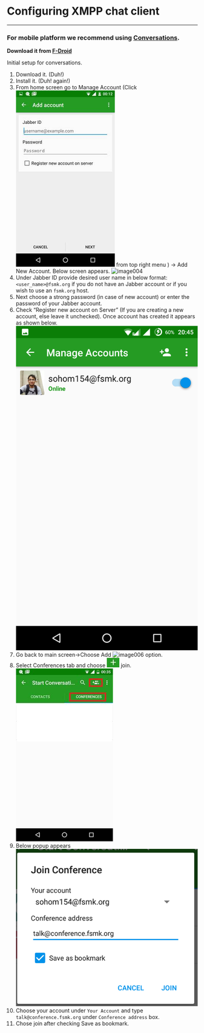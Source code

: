 # Configuring XMPP chat client </u>
___

### __For mobile platform we recommend using [Conversations](https://conversations.im/).__
__Download it from [F-Droid]((https://f-droid.org/repository/browse/?fdid=eu.siacs.conversations))__

Initial setup for conversations.
1. Download it. (Duh!)
2. Install it. (Duh! again!)
3. From home screen go to Manage Account (Click ![image003](https://github.com/fsmk/xmpp/blob/sohom154-patch-1/assets/image004.jpg) from top right menu   ) -> Add New Account. Below screen appears. ![image004](https://github.com/fsmk/xmpp/blob/sohom154-patch-1/assets/image003.jpg)
4. Under Jabber ID  provide desired user name in below format: `<user_name>@fsmk.org` if you do not have an Jabber account or if you wish to use an `fsmk.org` host. 
5. Next choose a strong password (in case of new account) or enter the password of your Jabber account.
6. Check “Register new account on Server” (If you are creating a new account, else leave it unchecked). Once account has created it appears as shown below. ![image005](https://github.com/fsmk/xmpp/blob/sohom154-patch-1/assets/image006.jpg)
7. Go back to main screen->Choose Add ![image006](https://github.com/fsmk/xmpp/blob/sohom154-patch-1/assets/image007.jpg)  option.
8. Select Conferences tab and choose ![image007](https://github.com/fsmk/xmpp/blob/sohom154-patch-1/assets/image008.jpg) join. ![image008](https://github.com/fsmk/xmpp/blob/sohom154-patch-1/assets/image011.jpg)
9. Below popup appears ![image009](https://github.com/fsmk/xmpp/blob/sohom154-patch-1/assets/image012.png)
10. Choose your account under `Your Account` and type `talk@conference.fsmk.org` under `Conference address` box.
11. Chose join after checking Save as bookmark.


